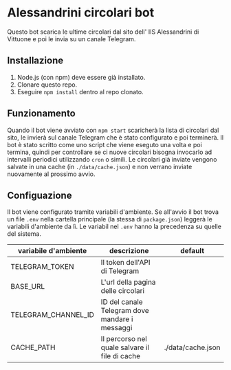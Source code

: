 # Alessandrini circolari bot

Questo bot scarica le ultime circolari dal sito dell' IIS Alessandrini di Vittuone e poi le invia su un canale Telegram.

## Installazione

1. Node.js (con npm) deve essere già installato.
2. Clonare questo repo.
3. Eseguire `npm install` dentro al repo clonato.

## Funzionamento

Quando il bot viene avviato con `npm start` scaricherà la lista di circolari dal sito, le invierà sul canale Telegram che è stato configurato e poi terminerà.
Il bot è stato scritto come uno script che viene eseguto una volta e poi termina, quindi per controllare se ci nuove circolari bisogna invocarlo ad intervalli periodici utilizzando `cron` o simili.
Le circolari già inviate vengono salvate in una cache (in `./data/cache.json`) e non verrano inviate nuovamente al prossimo avvio.

## Configuazione

Il bot viene configurato tramite variabili d'ambiente.
Se all'avvio il bot trova un file `.env` nella cartella principale (la stessa di `package.json`) leggerà le variabili d'ambiente da lì. Le variabil nel `.env` hanno la precedenza su quelle del sistema.

| variabile d'ambiente | descrizione                                    | default           |
| -------------------- | ---------------------------------------------- | ----------------- |
| TELEGRAM_TOKEN       | Il token dell'API di Telegram                  |                   |
| BASE_URL             | L'url della pagina delle circolari             |                   |
| TELEGRAM_CHANNEL_ID  | ID del canale Telegram dove mandare i messaggi |                   |
| CACHE_PATH           | Il percorso nel quale salvare il file di cache | ./data/cache.json |
